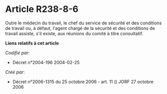 # Article R238-8-6

Outre le médecin du travail, le chef du service de sécurité et des conditions de travail ou, à défaut, l'agent chargé de la
sécurité et des conditions de travail assiste, s'il existe, aux réunions du comité à titre consultatif.

**Liens relatifs à cet article**

_Codifié par_:

  - Décret n°2004-196 2004-02-25

_Créé par_:

  - Décret n°2006-1315 du 25 octobre 2006 - art. 11 () JORF 27 octobre 2006
